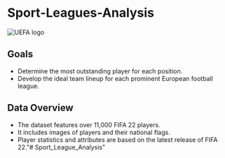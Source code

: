 # Sport-Leagues-Analysis




![UEFA logo](https://user-images.githubusercontent.com/102453318/173183409-3673db46-2569-41c1-aaae-be7a923251f0.png)


## Goals
- Determine the most outstanding player for each position.
- Develop the ideal team lineup for each prominent European football league.
## Data Overview
- The dataset features over 11,000 FIFA 22 players.
- It includes images of players and their national flags.
- Player statistics and attributes are based on the latest release of FIFA 22."# Sport_League_Analysis" 
 
